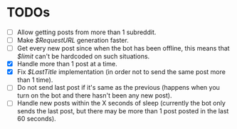 # TODOs

- [ ] Allow getting posts from more than 1 subreddit.
- [ ] Make _$RequestURL_ generation faster.
- [ ] Get every new post since when the bot has been offline, this means that _$limit_ can't be hardcoded
       on such situations.
- [x] Handle more than 1 post at a time.
- [x] Fix _$LastTitle_ implementation (in order not to send the same post more than 1 time).
- [ ] Do not send last post if it's same as the previous (happens when you turn on the bot and there hasn't been any 
  new post).
- [ ] Handle new posts within the X seconds of sleep (currently the bot only sends the last post, but there may be 
  more than 1 post posted in the last 60 seconds).